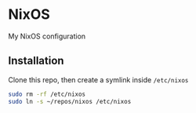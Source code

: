 # NixOS

My NixOS configuration

## Installation

Clone this repo, then create a symlink inside `/etc/nixos`

```sh
sudo rm -rf /etc/nixos
sudo ln -s ~/repos/nixos /etc/nixos
```

